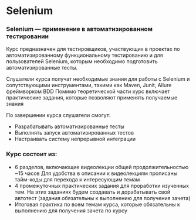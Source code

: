 # Selenium
### Selenium — применение в автоматизированном тестировании

Курс предназначен для тестировщиков, участвующих в проектах по автоматизированному функциональному тестированию и для пользователей Selenium, которым необходимо подготовить автоматизированные тесты.

Слушатели курса получат необходимые знания для работы с Selenium и сопутствующими инструментами, такими как Maven, Junit, Allure фреймворком BDD
Помимо теоретической части курс включает практические задания, которые позволяют применять получаемые знания

По завершении курса слушатели смогут:
- Разрабатывать автоматизированные тесты
- Выполнять запуск автоматизированных тестов
- Настраивать систему непрерывной интеграции
### Курс состоит из:
- 6 разделов, включающие видеолекции общей продолжительностью ~15 часов
Для удобства в описании к видеолекциям прописаны тайм-коды для перехода к интересующим темам
- 4 промежуточных практических задания для проработки изученных тем. На этих заданиях будем создавать и дорабатывать свой автотест
(задания обязательны к выполнению для получения зачета)
- Итоговая практика по всем темам курса, которые обязательны к выполнению для получения зачета по курсу
